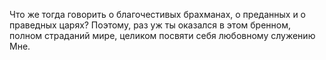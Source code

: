 Что же тогда говорить о благочестивых брахманах, о преданных и о праведных царях? Поэтому, раз уж ты оказался в этом бренном, полном страданий мире, целиком посвяти себя любовному служению Мне.